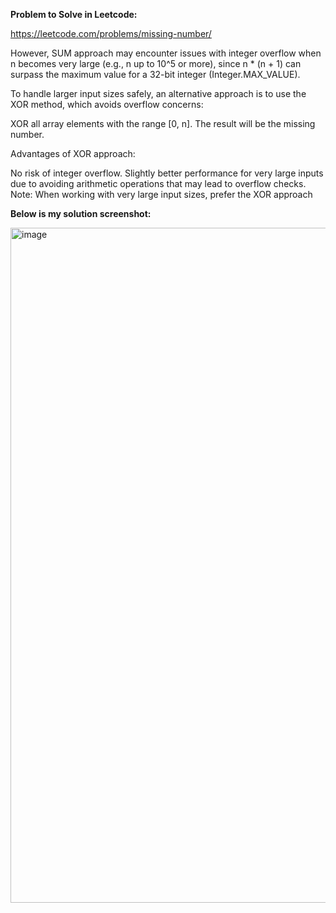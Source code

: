 **Problem to Solve in Leetcode:**

https://leetcode.com/problems/missing-number/


However, SUM approach may encounter issues with integer overflow when n becomes very large (e.g., n up to 10^5 or more), since n * (n + 1) can surpass the maximum value for a 32-bit integer (Integer.MAX_VALUE).

To handle larger input sizes safely, an alternative approach is to use the XOR method, which avoids overflow concerns:

XOR all array elements with the range [0, n].
The result will be the missing number.


Advantages of XOR approach:

No risk of integer overflow.
Slightly better performance for very large inputs due to avoiding arithmetic operations that may lead to overflow checks.
Note: When working with very large input sizes, prefer the XOR approach

**Below is my solution screenshot:**

<img width="1920" height="1080" alt="image" src="https://github.com/user-attachments/assets/a4093179-5be2-490f-a8ce-512d5057d37d" />
